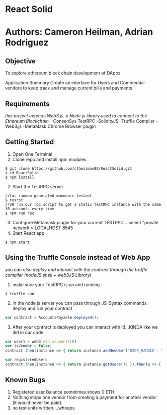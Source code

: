 # React Solid

Authors: Cameron Heilman, Adrian Rodriguez
=============

Objective
-------------
To explore ethereum block chain development of DApps.

Application Summary
    Create an interface for Users and Commercial vendors to keep track and manage current bills and payments.
  
 
Requirements
-------------
 _this project extends Web3.js. a Node.js library used to connect to the Ethereum Blockchain._
 -ConsenSys TestRPC
 -SolidityJS
 -Truffle Compiler
 -Web3.js
 -MetaMask Chrome Browser plugin
  
Getting Started
----------------
1. Open One Terminal
2. Clone repo and install npm modules
```shell
$ git clone https://github.com/ctheilman92/ReactSolid.git
$ cd ReactSolid
$ npm install
 ```
2. Start the TestRPC server
```shell
//for random generated mnemonic testnet
$ tesrpc 
//OR run our rpc script to get a static testRPC instance with the same 10 accounts every time
$ npm run rpc
```
3. Configure Metamask plugin for your current TESTRPC 
    ...select "private network > LOCALHOST 8545
4. Start React app 
```shell
$ npm start
```


Using the Truffle Console instead of Web App
-------------
_you can also deploy and interact with the contract through the truffle compiler (nodeJS shell + web3JS Library)_
1. make sure your TestRPC is up and running
```shell
$ truffle con
```
2. In the node js server you can pass through JS-Systax commands. deploy and run your contract
```javascript
var contract = AccountsPayable.deployed();
```
3. After your contract is deployed you can interact with it!...KINDA like we did in our code
```javascript
var user1 = web3.eth.accounts[0]
var isVendor = false;
contract.then(instance => { return instance.addNewUser('USER_HANDLE', true, {from: user1}); })

var registeredUsers
contract.then(instance => { return instance.getUsers(); }).then(u => { return registeredUsers = u; })
```

Known Bugs
--------------
1. Registered user Balance sometimes shows 0 ETH.
2. Nothing stops one vendor from creating a payment for another vendor (it would never be paid).
3. no test units written....whoops.

